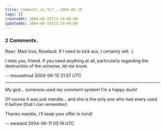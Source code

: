 ```yaml
---
title: Comments_on_TLT_-_2004.06.10
tags: []
createdAt: 2004-06-10T23:19-04:00
updatedAt: 2004-06-10T23:19-04:00
---
```


### 2 Comments.
Rawr. Mad love, Rosebud. If I need to kick ass, I certainly will. :)

I miss you, friend. If you need anything at all, particularly regarding the destruction of the universe, let me know.

-- mousetrout 2004-06-10 21:57 UTC

----
My god... someone used my comment system! I'm a happy duck!

Of course it was just mandie... and she is the only one who had every used it before (that I can remember).

Thanks mandie, I'll keep your offer in mind!

-- awwaiid 2004-06-11 03:19 UTC



